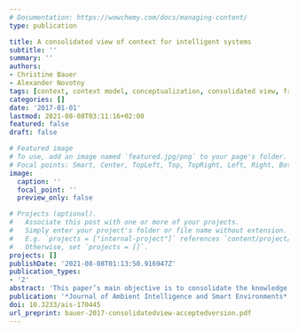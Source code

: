 ```yaml
---
# Documentation: https://wowchemy.com/docs/managing-content/
type: publication

title: A consolidated view of context for intelligent systems
subtitle: ''
summary: ''
authors:
- Christine Bauer
- Alexander Novotny
tags: [context, context model, conceptualization, consolidated view, framework, intelligent system, context awareness, context adaptivity,]
categories: []
date: '2017-01-01'
lastmod: 2021-08-08T03:11:16+02:00
featured: false
draft: false

# Featured image
# To use, add an image named `featured.jpg/png` to your page's folder.
# Focal points: Smart, Center, TopLeft, Top, TopRight, Left, Right, BottomLeft, Bottom, BottomRight.
image:
  caption: ''
  focal_point: ''
  preview_only: false

# Projects (optional).
#   Associate this post with one or more of your projects.
#   Simply enter your project's folder or file name without extension.
#   E.g. `projects = ["internal-project"]` references `content/project/deep-learning/index.md`.
#   Otherwise, set `projects = []`.
projects: []
publishDate: '2021-08-08T01:13:50.916947Z'
publication_types:
- '2'
abstract: 'This paper’s main objective is to consolidate the knowledge on context in the realm of intelligent systems, systems that are aware of their context and can adapt their behavior accordingly. We provide an overview and analysis of 36 context models that are heterogeneous and scattered throughout multiple fields of research. In our analysis, we identify five shared context categories: social context, location, time, physical context, and user context. In addition, we compare the context models with the context elements considered in the discourse on intelligent systems and find that the models do not properly represent the identified set of 3,741 unique context elements. As a result, we propose a consolidation of the findings from the 36 context models and the 3,741 unique context elements. The analysis reveals that there is a long tail of context categories that are considered only sporadically in context models. However, particularly these context elements in the long tail may be necessary for improving intelligent systems’ context awareness.'
publication: '*Journal of Ambient Intelligence and Smart Environments*'
doi: 10.3233/ais-170445
url_preprint: bauer-2017-consolidatedview-acceptedversion.pdf
---
```

